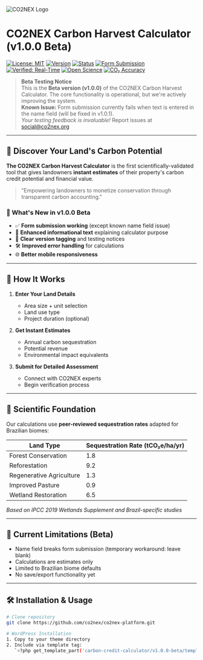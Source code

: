 ![CO2NEX Logo](https://co2nex.org/wp-content/uploads/2025/05/CO2NEX-Real-Time-Carbon-Credit-Verification-Economy.webp)

# CO2NEX Carbon Harvest Calculator (v1.0.0 Beta)

[![License: MIT](https://img.shields.io/badge/License-MIT-green.svg)](LICENSE)
[![Version](https://img.shields.io/badge/version-v1.0.0--beta-important)]()
[![Status](https://img.shields.io/badge/status-active_testing-yellow)]()
[![Form Submission](https://img.shields.io/badge/form_submission-working_with_known_issue-red)]()
[![Verified: Real-Time](https://img.shields.io/badge/Verified-Real--Time-44cc88)]()
[![Open Science](https://img.shields.io/badge/Methodology-Open--Source-blueviolet)]()
[![CO₂ Accuracy](https://img.shields.io/badge/Carbon%20Data-Scientific%20Accuracy-lightgrey)]()

> **Beta Testing Notice**  
> This is the **Beta version (v1.0.0)** of the CO2NEX Carbon Harvest Calculator. The core functionality is operational, but we're actively improving the system.  
> **Known Issue:** Form submission currently fails when text is entered in the name field (will be fixed in v1.0.1).  
> *Your testing feedback is invaluable!* Report issues at [social@co2nex.org](mailto:social@co2nex.org)

---

## 🌱 Discover Your Land's Carbon Potential

**The CO2NEX Carbon Harvest Calculator** is the first scientifically-validated tool that gives landowners **instant estimates** of their property's carbon credit potential and financial value.

> "Empowering landowners to monetize conservation through transparent carbon accounting."

### 🔄 What's New in v1.0.0 Beta
- ✅ **Form submission working** (except known name field issue)
- 📝 **Enhanced informational text** explaining calculator purpose
- 🚨 **Clear version tagging** and testing notices
- 🛠️ **Improved error handling** for calculations
- 🌐 **Better mobile responsiveness**

---

## 🧮 How It Works

1. **Enter Your Land Details**  
   - Area size + unit selection
   - Land use type
   - Project duration (optional)

2. **Get Instant Estimates**  
   - Annual carbon sequestration
   - Potential revenue
   - Environmental impact equivalents

3. **Submit for Detailed Assessment**  
   - Connect with CO2NEX experts
   - Begin verification process

---

## 🧪 Scientific Foundation

Our calculations use **peer-reviewed sequestration rates** adapted for Brazilian biomes:

| Land Type | Sequestration Rate (tCO₂e/ha/yr) |
|-----------|----------------------------------|
| Forest Conservation | 1.8 |
| Reforestation | 9.2 |
| Regenerative Agriculture | 1.3 |
| Improved Pasture | 0.9 |
| Wetland Restoration | 6.5 |

*Based on IPCC 2019 Wetlands Supplement and Brazil-specific studies*

---

## 🚧 Current Limitations (Beta)

- Name field breaks form submission (temporary workaround: leave blank)
- Calculations are estimates only
- Limited to Brazilian biome defaults
- No save/export functionality yet

---

## 🛠️ Installation & Usage

```bash
# Clone repository
git clone https://github.com/co2nex/co2nex-platform.git

# WordPress Installation
1. Copy to your theme directory
2. Include via template tag: 
   `<?php get_template_part('carbon-credit-calculator/v1.0.0-beta/template'); ?>`

